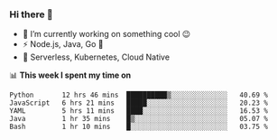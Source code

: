 ### Hi there 👋

<!--
**nodejh/nodejh** is a ✨ _special_ ✨ repository because its `README.md` (this file) appears on your GitHub profile.

Here are some ideas to get you started:

- 🔭 I’m currently working on ...
- 🌱 I’m currently learning ...
- 👯 I’m looking to collaborate on ...
- 🤔 I’m looking for help with ...
- 💬 Ask me about ...
- 📫 How to reach me: ...
- 😄 Pronouns: ...
- ⚡ Fun fact: ...
-->

- 🔭 I’m currently working on something cool :wink:
- ⚡ Node.js, Java, Go :thought_balloon:
- 🤖 Serverless, Kubernetes, Cloud Native

📊 **This week I spent my time on**

<!--START_SECTION:waka-->
```text
Python       12 hrs 46 mins  ██████████▒░░░░░░░░░░░░░░   40.69 % 
JavaScript   6 hrs 21 mins   █████░░░░░░░░░░░░░░░░░░░░   20.23 % 
YAML         5 hrs 11 mins   ████░░░░░░░░░░░░░░░░░░░░░   16.53 % 
Java         1 hr 35 mins    █▒░░░░░░░░░░░░░░░░░░░░░░░   05.07 % 
Bash         1 hr 10 mins    █░░░░░░░░░░░░░░░░░░░░░░░░   03.75 % 
```
<!--END_SECTION:waka-->


<!--
:traffic_light: **Visitors**

![visitors](https://visitor-badge.glitch.me/badge?page_id=nodejh.nodejh)
-->
